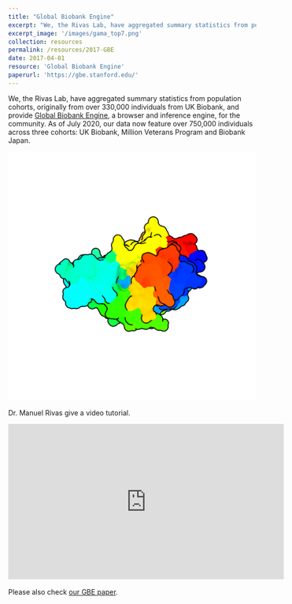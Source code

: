 ```yaml
---
title: "Global Biobank Engine"
excerpt: "We, the Rivas Lab, have aggregated summary statistics from population cohorts, originally from over 330,000 individuals from UK Biobank, and provide a browser and inference engine for the community. As of July 2020, our data now feature over 750,000 individuals across three cohorts: UK Biobank, Million Veterans Program and Biobank Japan."
excerpt_image: '/images/gama_top7.png'
collection: resources
permalink: /resources/2017-GBE
date: 2017-04-01
resource: 'Global Biobank Engine'
paperurl: 'https://gbe.stanford.edu/'
---
```


We, the Rivas Lab, have aggregated summary statistics from population cohorts, originally from over 330,000 individuals from UK Biobank, and provide [Global Biobank Engine](https://gbe.stanford.edu/), a browser and inference engine, for the community. As of July 2020, our data now feature over 750,000 individuals across three cohorts: UK Biobank, Million Veterans Program and Biobank Japan.

![GBE screenshot](/images/gama_tem1_rainbow.png)

Dr. Manuel Rivas give a video tutorial.

<iframe width="560" height="315" src="https://www.youtube.com/embed/lSYgC0U7t4o" frameborder="0" allow="accelerometer; autoplay; encrypted-media; gyroscope; picture-in-picture" allowfullscreen></iframe>

Please also check [our GBE paper](/publication/2018-12-05-GBE).
